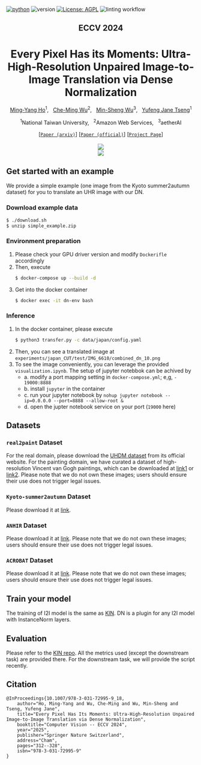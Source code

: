 [![python](https://img.shields.io/badge/Python-3.9-3776AB.svg?style=flat&logo=python&logoColor=white)](https://www.python.org)
![version](https://img.shields.io/badge/version-1.0.0-red)
[![License: AGPL](https://img.shields.io/badge/License-AGPL-yellow.svg)](https://github.com/Kaminyou/Dense-Normalization/blob/main/LICENSE)
![linting workflow](https://github.com/Kaminyou/Dense-Normalization/actions/workflows/main.yml/badge.svg)
<div align="center">

<h2>ECCV 2024</h2>
<h1>Every Pixel Has its Moments: Ultra-High-Resolution Unpaired Image-to-Image Translation via Dense Normalization</h1>

[Ming-Yang Ho](https://kaminyou.com/)<sup>1</sup>, &nbsp; [Che-Ming Wu](https://github.com/st9007a)<sup>2</sup>, &nbsp; [Min-Sheng Wu](https://github.com/Min-Sheng)<sup>3</sup>, &nbsp; [Yufeng Jane Tseng](https://www.csie.ntu.edu.tw/en/member/Faculty/Yufeng-Jane-Tseng-95281407)<sup>1</sup>

<sup>1</sup>National Taiwan University, &nbsp; <sup>2</sup>Amazon Web Services, &nbsp; <sup>3</sup>aetherAI<br>

[[`Paper (arxiv)`](https://arxiv.org/abs/2407.04245)] [[`Paper (official)`](https://link.springer.com/chapter/10.1007/978-3-031-72995-9_18)] [[`Project Page`](https://kaminyou.com/Dense-Normalization/)]
<br><br><image src="./images/teaser.jpg"/>
<br><image src="./images/framework.jpg"/>

</div>

## Get started with an example
We provide a simple example (one image from the Kyoto summer2autumn dataset) for you to translate an UHR image with our DN.

### Download example data
```bash
$ ./download.sh
$ unzip simple_example.zip
```

### Environment preparation
1. Please check your GPU driver version and modify `Dockerifle` accordingly
2. Then, execute
    ```bash
    $ docker-compose up --build -d
    ```
3. Get into the docker container
    ```bash
    $ docker exec -it dn-env bash
    ```

### Inference
1. In the docker container, please execute
    ```bash
    $ python3 transfer.py -c data/japan/config.yaml
    ```
2. Then, you can see a translated image at `experiments/japan_CUT/test/IMG_6610/combined_dn_10.png`
3. To see the image conveniently, you can leverage the provided `visualization.ipynb`. The setup of jupyter notebbok can be achived by
    - a. modify a port mapping setting in `docker-compose.yml`; e,g, `- 19000:8888`
    - b. install `jupyter` in the container
    - c. run your jupyter notebook by `nohup jupyter notebook --ip=0.0.0.0 --port=8888 --allow-root &`
    - d. open the jupter notebook service on your port (`19000` here)

## Datasets
### `real2paint` Dataset
For the real domain, please download the [UHDM dataset](https://xinyu-andy.github.io/uhdm-page/) from its official website. For the painting domain, we have curated a dataset of high-resolution Vincent van Gogh paintings, which can be downloaded at [link1](https://github.com/Kaminyou/UHR-Vincent-van-Gogh-real2paint) or [link2](https://www.dropbox.com/scl/fi/gohkhvipij61w496eeqdw/vincent_van_gogh.zip?rlkey=vco57kdadendwhy4zzednkk4i&st=d127g9bk&dl=0). Please note that we do not own these images; users should ensure their use does not trigger legal issues.

### `Kyoto-summer2autumn` Dataset
Please download it at [link](https://github.com/Kaminyou/Kyoto-summer2autumn).

### `ANHIR` Dataset
Please download it at [link](https://anhir.grand-challenge.org/Data/). Please note that we do not own these images; users should ensure their use does not trigger legal issues.

### `ACROBAT` Dataset
Please download it at [link](https://acrobat.grand-challenge.org/). Please note that we do not own these images; users should ensure their use does not trigger legal issues.

## Train your model
The training of I2I model is the same as [KIN](https://github.com/Kaminyou/URUST). DN is a plugin for any I2I model with InstanceNorm layers.

## Evaluation
Please refer to the [KIN repo](https://github.com/Kaminyou/URUST). All the metrics used (except the downstream task) are provided there. For the downstream task, we will provide the script recently.

## Citation
```
@InProceedings{10.1007/978-3-031-72995-9_18,
    author="Ho, Ming-Yang and Wu, Che-Ming and Wu, Min-Sheng and Tseng, Yufeng Jane",
    title="Every Pixel Has Its Moments: Ultra-High-Resolution Unpaired Image-to-Image Translation via Dense Normalization",
    booktitle="Computer Vision -- ECCV 2024",
    year="2025",
    publisher="Springer Nature Switzerland",
    address="Cham",
    pages="312--328",
    isbn="978-3-031-72995-9"
}
```
